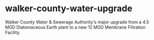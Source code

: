 # walker-county-water-upgrade
Walker County Water &amp; Sewerage Authority's major upgrade from a 4.5 MGD Diatomaceous Earth plant to a new 12 MGD Membrane Filtration Facility.
